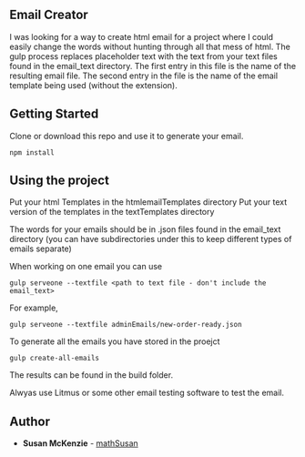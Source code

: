 ## Email Creator

I was looking for a way to create html email for a project where I could easily change the words without hunting through all that mess of html.  The gulp process replaces placeholder text with the text from your text files found in the email_text directory.   The first entry in this file is the name of the resulting email file.  The second entry in the file is the name of the email template being used (without the extension).  

## Getting Started

Clone or download this repo and use it to generate your email.
``` 
npm install
```

## Using the project
Put your html Templates in the htmlemailTemplates directory
Put your text version of the templates in the textTemplates directory

The words for your emails should be in .json files found in the email_text directory (you can have subdirectories under this to keep different types of emails separate)

When working on one email you can use
```
gulp serveone --textfile <path to text file - don't include the email_text>
```
For example, 
```
gulp serveone --textfile adminEmails/new-order-ready.json 
```

To generate all the emails you have stored in the proejct 
```
gulp create-all-emails
```
The results can be found in the build folder.

Alwyas use Litmus or some other email testing software to test the email.

## Author

* **Susan McKenzie**  - [mathSusan](https://github.com/mathsusan)

